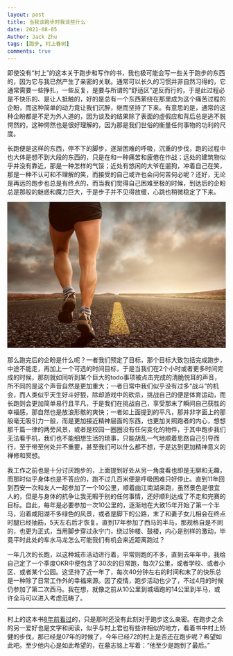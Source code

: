 ```yaml
---
layout: post
title: 当我谈跑步时我谈些什么
date: 2021-08-05
Author: Jack Zhu
tags: [跑步, 村上春树]
comments: true
---
```


即使没有“村上”的这本关于跑步和写作的书，我也极可能会写一些关于跑步的东西的，因为它与我已然产生了亲密的关联。通常可以长久的习惯并非自然习得的，它通常需要一些挣扎，一些反复，是要与所谓的“舒适区”逆反而行的，于是此过程必是不快乐的、是让人抵触的，好的是总有一个东西萦绕在那里成为这个痛苦过程的企盼，而这种简单的动力竟让我们沉醉，继而坚持了下来。有意思的是，通常的这种企盼都是不足为外人道的，因为谈及的结果除了表面的虚假应和背后总是逃不脱愕然的，这种愕然也是很好理解的，因为那是我们世俗的衡量任何事物的功利的尺度。

长跑便是这样的东西，停不下的脚步，逐渐困难的呼吸，沉重的步伐，跑的过程中也大体是想不到大段的东西的，只是在和一种痛苦和疲倦在作战；远处的建筑物似乎并没有靠近，那是一种怎样的气馁；近处有悠闲的大爷在遛狗，冲着自己在笑，那是一种不认可和不理解的笑，而接受的自己或许也会问何苦何必呢？还好，无论是再远的跑步也总是有终点的，而当我们觉得自己困难至极的时候，到达后的企盼总是那般的魅惑和魔力巨大，于是步子并不见得放缓，心跳也稍微稳定了下来。

![marathon](../assets/images/marathon.png)

那么跑完后的企盼是什么呢？一者我们预定了目标，那个目标大致包括完成跑步，中途不能走，再加上一个可选的时间目标，于是当我们在2个小时或者更多时间完成的时候，那刻就如同听到某个巨大的todo事项被点击完成的清脆悦耳的声音，所不同的是这个声音自然是更加重大；一者日常中我们似乎没有过多“战斗”的机会，而人类似乎天生好斗好狠，除却游戏中的砍杀，挑战自己的便是体育运动，而长跑则会更加简单易行且平凡，于是我们在挑战自己，享受那末了瞬间自己获胜的幸福感，那自然也是放浪形骸的爽快；一者如上面提到的平凡，那并非字面上的那般毫无吸引力一般，而是更加接近精神层面的东西，也更加关照跑者的内心，想想那千篇一律的两旁风景，或者是校园一圈圈没有任何变化的物件，于其中跑步我们无法看手机，我们也不能细想生活的琐事，只能胡乱一气地顺着思路自己引导而行，至于带至何处并不重要，甚至我们可以什么都不想，于是达到更加精神意义的禅修和冥想。


我工作之前也是十分讨厌跑步的，上面提到好处从另一角度看也即是无聊和无趣，而那时似乎身体也是不答应的，跑不过几百米便是呼吸困难只好停止。直到11年回到西安一次和友人一起参加了一个10公里，顺着曲江南湖来跑，虽然景色是很宜人的，但是与身体的抗争让我无暇于别的任何事情，还好顺利达成了不走和完赛的目标。自此，每年是必要参加一次10公里的，逐渐地在大致15年开始了第一个半马，沿着咸阳湖不多绿色的风景，或者是脚下的公路，末了和妻子女儿相会在终点时腿已经抽筋，5天左右后才恢复。直到17年参加了西马的半马，那规格自是不同的，也更为正式，当用脚步穿过永宁门，绕过钟楼、鼓楼，内心是别样的激动，毕竟平时此处的车水马龙怎么可能我们有机会来近距离跑过？

一年几次的长跑，以这种城市活动进行着，平常则跑的不多，直到去年年中，我给自己定了一个季度OKR中便包含了30次的日常跑，每次7公里，或者学校、或者小区、或者某个公园。这坚持了近一年了，每次40分钟左右的时间和末了的快乐总是一种除了日常工作外的幸福来源。因了疫情，跑步活动也少了，不过4月的时候仍参加了第二次西马。我在想，就像之前从10公里到城墙跑的14公里到半马，或许全马可以进入考虑范畴了。

----

村上的这本书[8年前看过](/when-i-talk-cunshang-what-i-am-talking-about/)的，只是那时还没有此刻对于跑步这么亲密。在跑步之余的另一爱好也是文字和阅读，似乎与村上君也有些许相似的地方，看着书中村上矫健的步伐，那已经是07年的时候了，今年已经72的村上是否还在跑步呢？希望如此吧。至少他内心是如此希望的，在墓志铭上写着：“他至少是跑到了最后。”